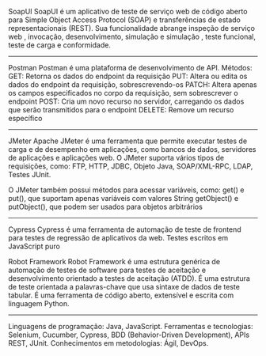 SoapUI
SoapUI é um aplicativo de teste de serviço web de código aberto para Simple Object Access Protocol (SOAP) 
e transferências de estado representacionais (REST). 
Sua funcionalidade abrange inspeção de serviço web , invocação, desenvolvimento, simulação e simulação , teste funcional, teste de carga e conformidade.

--------------------------------------------------------------------------------------------------------------------------------------------------------

Postman
Postman é uma plataforma de desenvolvimento de API.
Métodos:
GET: Retorna os dados do endpoint da requisição
PUT: Altera ou edita os dados do endpoint da requisição, sobrescrevendo-os
PATCH: Altera apenas os campos especificados no corpo da requisição, sem sobrescrever o endpoint
POST: Cria um novo recurso no servidor, carregando os dados que serão transmitidos para o endpoint
DELETE: Remove um recurso específico

--------------------------------------------------------------------------------------------------------------------------------------------------------

JMeter
Apache JMeter é uma ferramenta que permite executar testes de carga e de desempenho em aplicações, como bancos de dados, servidores de aplicações e aplicações web.
O JMeter suporta vários tipos de requisições, como:
FTP, HTTP, JDBC, Objeto Java, SOAP/XML-RPC, LDAP, Testes JUnit.

O JMeter também possui métodos para acessar variáveis, como:
get() e put(), que suportam apenas variáveis com valores String
getObject() e putObject(), que podem ser usados para objetos arbitrários

--------------------------------------------------------------------------------------------------------------------------------------------------------

Cypress
Cypress é uma ferramenta de automação de teste de frontend para testes de regressão de aplicativos da web.
Testes escritos em JavaScript puro

Robot Framework
Robot Framework é uma estrutura genérica de automação de testes de software para testes de aceitação e desenvolvimento orientado a testes de aceitação (ATDD). 
É uma estrutura de teste orientada a palavras-chave que usa sintaxe de dados de teste tabular.
É uma ferramenta de código aberto, extensível e escrita com linguagem Python.

--------------------------------------------------------------------------------------------------------------------------------------------------------

Linguagens de programação: Java, JavaScript.
Ferramentas e tecnologias: Selenium, Cucumber, Cypress, BDD (Behavior-Driven Development), APIs REST, JUnit.
Conhecimentos em metodologias: Ágil, DevOps.

